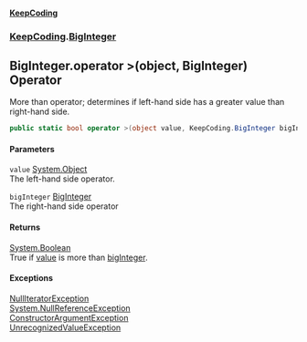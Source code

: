 #### [KeepCoding](index.md 'index')
### [KeepCoding](KeepCoding.md 'KeepCoding').[BigInteger](BigInteger.md 'KeepCoding.BigInteger')
## BigInteger.operator &gt;(object, BigInteger) Operator
More than operator; determines if left-hand side has a greater value than right-hand side.  
```csharp
public static bool operator >(object value, KeepCoding.BigInteger bigInteger);
```
#### Parameters
<a name='KeepCoding.BigInteger.op_GreaterThan(object.KeepCoding.BigInteger).value'></a>
`value` [System.Object](https://docs.microsoft.com/en-us/dotnet/api/System.Object 'System.Object')  
The left-hand side operator.
  
<a name='KeepCoding.BigInteger.op_GreaterThan(object.KeepCoding.BigInteger).bigInteger'></a>
`bigInteger` [BigInteger](BigInteger.md 'KeepCoding.BigInteger')  
The right-hand side operator
  
#### Returns
[System.Boolean](https://docs.microsoft.com/en-us/dotnet/api/System.Boolean 'System.Boolean')  
True if [value](BigInteger.op_GreaterThan.f22UR4h5vV17UPDDc.vZtg.md#KeepCoding.BigInteger.op_GreaterThan(object.KeepCoding.BigInteger).value 'KeepCoding.BigInteger.op_GreaterThan(object, KeepCoding.BigInteger).value') is more than [bigInteger](BigInteger.op_GreaterThan.f22UR4h5vV17UPDDc.vZtg.md#KeepCoding.BigInteger.op_GreaterThan(object.KeepCoding.BigInteger).bigInteger 'KeepCoding.BigInteger.op_GreaterThan(object, KeepCoding.BigInteger).bigInteger').
#### Exceptions
[NullIteratorException](NullIteratorException.md 'KeepCoding.Internal.NullIteratorException')  
[System.NullReferenceException](https://docs.microsoft.com/en-us/dotnet/api/System.NullReferenceException 'System.NullReferenceException')  
[ConstructorArgumentException](ConstructorArgumentException.md 'KeepCoding.Internal.ConstructorArgumentException')  
[UnrecognizedValueException](UnrecognizedValueException.md 'KeepCoding.Internal.UnrecognizedValueException')  
